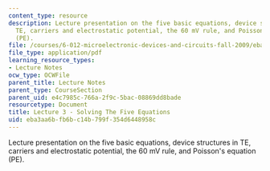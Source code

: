 ```yaml
---
content_type: resource
description: Lecture presentation on the five basic equations, device structures in
  TE, carriers and electrostatic potential, the 60 mV rule, and Poisson's equation
  (PE).
file: /courses/6-012-microelectronic-devices-and-circuits-fall-2009/eba3aa6bfb6bc14b799f354d6448958c_MIT6_012F09_lec03.pdf
file_type: application/pdf
learning_resource_types:
- Lecture Notes
ocw_type: OCWFile
parent_title: Lecture Notes
parent_type: CourseSection
parent_uid: e4c7985c-766a-2f9c-5bac-08869dd8bade
resourcetype: Document
title: Lecture 3 - Solving The Five Equations
uid: eba3aa6b-fb6b-c14b-799f-354d6448958c
---
```

Lecture presentation on the five basic equations, device structures in TE, carriers and electrostatic potential, the 60 mV rule, and Poisson's equation (PE).

